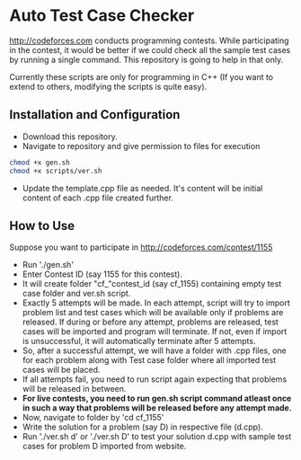 Auto Test Case Checker
=====================
http://codeforces.com conducts programming contests. While participating in the contest, it would be better if we could check all the sample test cases by running a single command. This repository is going to help in that only.

Currently these scripts are only for programming in C++ (If you want to extend to others, modifying the scripts is quite easy).

Installation and Configuration
------------------------------
* Download this repository.
* Navigate to repository and give permission to files for execution
```bash
chmod +x gen.sh
chmod +x scripts/ver.sh
```
* Update the template.cpp file as needed. It's content will be initial content of each .cpp file created further.

How to Use
----------
Suppose you want to participate in http://codeforces.com/contest/1155

* Run './gen.sh'
* Enter Contest ID (say 1155 for this contest).
* It will create folder "cf_"contest_id (say cf_1155) containing empty test case folder and ver.sh script.
* Exactly 5 attempts will be made. In each attempt, script will try to import problem list and test cases which will be available only if problems are released. If during or before any attempt, problems are released, test cases will be imported and program will terminate. If not, even if import is unsuccessful, it will automatically terminate after 5 attempts.
* So, after a successful attempt, we will have a folder with .cpp files, one for each problem along with Test case folder where all imported test cases will be placed.
* If all attempts fail, you need to run script again expecting that problems will be released in between.
* __For live contests, you need to run gen.sh script command atleast once in such a way that problems will be released before any attempt made.__
* Now, navigate to folder by 'cd cf_1155'
* Write the solution for a problem (say D) in respective file (d.cpp).
* Run './ver.sh d' or './ver.sh D' to test your solution d.cpp with sample test cases for problem D imported from website.
